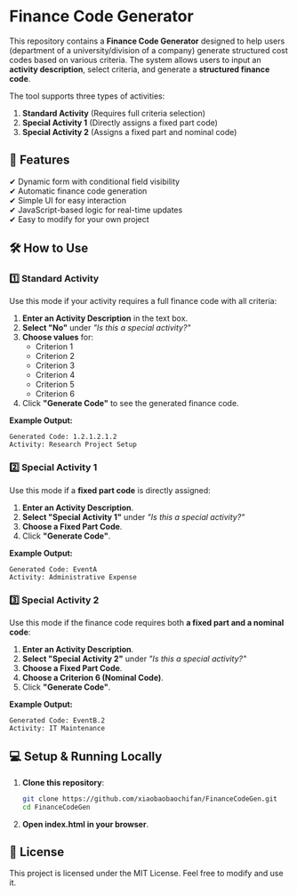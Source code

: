 # Finance Code Generator

This repository contains a **Finance Code Generator** designed to help users (department of a university/division of a company) generate structured cost codes based on various criteria. The system allows users to input an **activity description**, select criteria, and generate a **structured finance code**.  

The tool supports three types of activities:  
1. **Standard Activity** (Requires full criteria selection)  
2. **Special Activity 1** (Directly assigns a fixed part code)  
3. **Special Activity 2** (Assigns a fixed part and nominal code)  


## 📌 Features
✔ Dynamic form with conditional field visibility  
✔ Automatic finance code generation  
✔ Simple UI for easy interaction  
✔ JavaScript-based logic for real-time updates  
✔ Easy to modify for your own project


## 🛠 How to Use

### **1️⃣ Standard Activity**
Use this mode if your activity requires a full finance code with all criteria:
1. **Enter an Activity Description** in the text box.
2. **Select "No"** under *"Is this a special activity?"*
3. **Choose values** for:
   - Criterion 1
   - Criterion 2
   - Criterion 3
   - Criterion 4
   - Criterion 5
   - Criterion 6
4. Click **"Generate Code"** to see the generated finance code.

**Example Output:**
```plaintext
Generated Code: 1.2.1.2.1.2
Activity: Research Project Setup
```

### **2️⃣ Special Activity 1**
Use this mode if a **fixed part code** is directly assigned:
1. **Enter an Activity Description**.
2. **Select "Special Activity 1"** under *"Is this a special activity?"*
3. **Choose a Fixed Part Code**.
4. Click **"Generate Code"**.

**Example Output:**
```plaintext
Generated Code: EventA
Activity: Administrative Expense
```


### **3️⃣ Special Activity 2**
Use this mode if the finance code requires both **a fixed part and a nominal code**:
1. **Enter an Activity Description**.
2. **Select "Special Activity 2"** under *"Is this a special activity?"*
3. **Choose a Fixed Part Code**.
4. **Choose a Criterion 6 (Nominal Code)**.
5. Click **"Generate Code"**.

**Example Output:**
```plaintext
Generated Code: EventB.2
Activity: IT Maintenance
```

## 💻 Setup & Running Locally

1. **Clone this repository**:
   ```sh
   git clone https://github.com/xiaobaobaochifan/FinanceCodeGen.git
   cd FinanceCodeGen
2. **Open index.html in your browser**.

## 📜 License

This project is licensed under the MIT License. Feel free to modify and use it.
